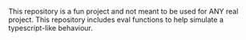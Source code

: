 This repository is a fun project and not meant to be used for ANY real project.
This repository includes eval functions to help simulate a typescript-like behaviour.
